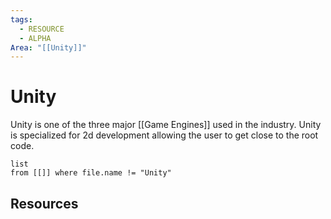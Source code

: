 ```yaml
---
tags:
  - RESOURCE
  - ALPHA
Area: "[[Unity]]"
---
```


# Unity
Unity is one of the three major [[Game Engines]] used in the industry. Unity is specialized for 2d development allowing the user to get close to the root code.

```dataview
list
from [[]] where file.name != "Unity"
```

## Resources
